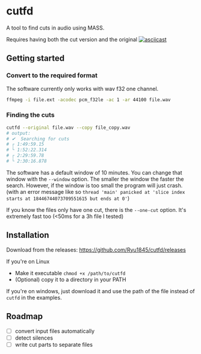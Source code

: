 cutfd
=====
A tool to find cuts in audio using MASS.

Requires having both the cut version and the original
[![asciicast](https://asciinema.org/a/g3lP8QjImxZpIjiAMKGnaCxoB.svg)](https://asciinema.org/a/g3lP8QjImxZpIjiAMKGnaCxoB?autoplay=1)

## Getting started
### Convert to the required format
The software currently only works with wav f32 one channel.

```bash
ffmpeg -i file.ext -acodec pcm_f32le -ac 1 -ar 44100 file.wav
```
### Finding the cuts
```bash
cutfd --original file.wav --copy file_copy.wav
# output:
# ✔  Searching for cuts
# ┌ 1:49:59.15
# └ 1:52:22.314
# ┌ 2:29:59.78
# └ 2:30:16.878
```
The software has a default window of 10 minutes.
You can change that window with the `--window` option. 
The smaller the window the faster the search. 
However, if the window is too small the program will just crash. 
(with an error message like so `thread 'main' panicked at 'slice index starts at 18446744073709551615 but ends at 0'`)

If you know the files only have one cut, there is the `--one-cut` option. It's extremely fast too (<50ms for a 3h file I tested)

## Installation
Download from the releases: https://github.com/Ryu1845/cutfd/releases

If you're on Linux
- Make it executable  `chmod +x /path/to/cutfd`
- (Optional) copy it to a directory in your PATH

If you're on windows, just download it and use the path of the file instead of `cutfd` in the examples.

## Roadmap
- [ ] convert input files automatically
- [ ] detect silences
- [ ] write cut parts to separate files
